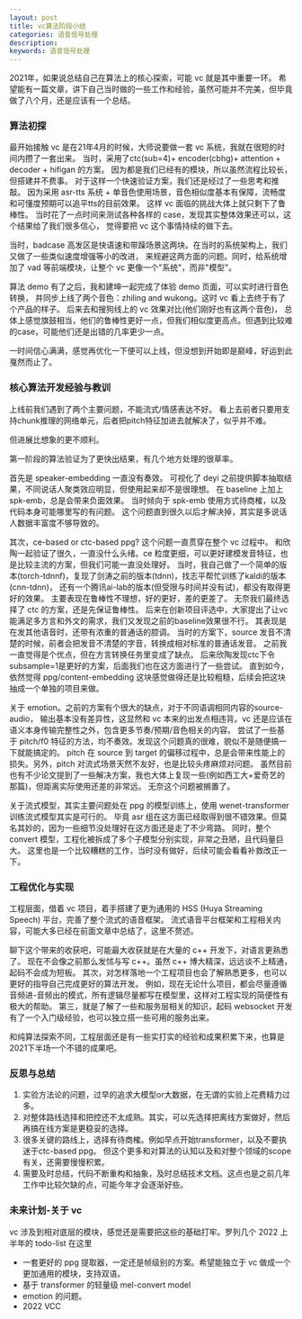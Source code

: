 ```yaml
---
layout: post
title: vc算法阶段小结
categories: 语音信号处理
description: 
keywords: 语音信号处理
---
```



2021年，如果说总结自己在算法上的核心探索，可能 vc 就是其中重要一环。
希望能有一篇文章，讲下自己当时做的一些工作和经验，虽然可能并不完美，但毕竟做了八个月，还是应该有一个总结。


### 算法初探

最开始接触 vc 是在21年4月的时候，大师说要做一套 vc 系统，我就在很短的时间内攒了一套出来。
当时，采用了ctc(sub=4)+ encoder(cbhg)+ attention + decoder + hifigan 的方案。
因为都是我们已经有的模块，所以虽然流程比较长，但搭建并不费事。
对于这样一个快速验证方案，我们还是经过了一些思考和推敲。
因为采用 asr-tts 系统 + 单音色使用场景，音色相似度基本有保障，流畅度和可懂度预期可以追平tts的目前效果。
这样 vc 面临的挑战大体上就只剩下了鲁棒性。
当时花了一点时间来测试各种各样的 case，发现其实整体效果还可以，这个结果给了我们很多信心，
觉得要把 vc 这个事情持续的做下去。

当时，badcase 高发区是快语速和带躁场景这两块。在当时的系统架构上，我们又做了一些类似速度增强等小的改进，
来规避这两方面的问题。同时，给系统增加了 vad 等前端模块，让整个 vc 更像一个"系统"，而非"模型"。

算法 demo 有了之后，我和建坤一起完成了体验 demo 页面，可以实时进行音色转换，
并同步上线了两个音色：zhiling and wukong。这时 vc 看上去终于有了个产品的样子。
后来去和搜狗线上的 vc 效果对比(他们刚好也有这两个音色)，
总体上感觉旗鼓相当，他们的鲁棒性更好一点，但我们相似度更高点。但遇到比较难的case，可能他们还是出错的几率更少一点。

一时间信心满满，感觉再优化一下便可以上线，但没想到开始即是巅峰，好运到此戛然而止了。

### 核心算法开发经验与教训

上线前我们遇到了两个主要问题，不能流式/情感表达不好。
看上去前者只要用支持chunk推理的网络单元，后者把pitch特征加进去就解决了，似乎并不难。

但进展比想象的更不顺利。

第一阶段的算法验证为了更快出结果，有几个地方处理的很草率。

首先是 speaker-embedding 一直没有奏效。
可视化了 deyi 之前提供脚本抽取结果，不同说话人聚类效应明显，但使用起来却不是很理想。
在 baseline 上加上 spk-emb，总是会带来负面效果。
当时倾向于 spk-emb 使用方式待商榷，以及代码本身可能哪里写的有问题。
这个问题直到很久以后才解决掉，其实是多说话人数据丰富度不够导致的。

其次，ce-based or ctc-based ppg? 这个问题一直贯穿在整个 vc 过程中。
和欣陶一起验证了很久，一直没什么头绪。ce 粒度更细，可以更好建模发音特征，也是比较主流的方案，但我们可能一直没处理好。
当时，我自己做了一个简单的版本(torch-tdnnf)，复现了剑涛之前的版本(tdnn)，找志平帮忙训练了kaldi的版本(cnn-tdnn)，
还有一个腾讯ai-lab的版本(但受限与时间并没有试)，都没有取得更好的效果。
主要表现在鲁棒性不理想，好的更好，差的更差了。
无奈我们最终选择了 ctc 的方案，还是先保证鲁棒性。
后来在创新项目评选中，大家提出了让vc能满足多方言和外文的需求，我们又发现之前的baseline效果很不行。
其表现是在发其他语音时，还带有浓重的普通话的腔调。
当时的方案下，source 发音不清楚的时候，前者会把发音不清楚的字音，转换成相对标准的普通话发音。
之前我一直觉得是个优点，但在方言转换任务里变成了缺点。
后来欣陶发现ctc下令subsample=1是更好的方案，后面我们也在这方面进行了一些尝试。
直到如今，依然觉得 ppg/content-embedding 这块感觉做得还是比较粗糙，后续会把这块抽成一个单独的项目来做。

关于 emotion。之前的方案有个很大的缺点，对于不同语调相同内容的source-audio，
输出基本没有差异性，这显然和 vc 本来的出发点相违背。vc 还是应该在语义本身传输完整性之外，包含更多节奏/预期/音色相关的内容。
尝试了一些基于 pitch/f0 特征的方法，均不奏效。发现这个问题真的很难，貌似不是随便搞一下就能搞定的。
pitch 在 source 到 target 的偏移过程中，总是会带来性能上的损失。另外，pitch 对流式场景天然不友好，也是比较头疼麻烦对问题。
虽然目前也有不少论文提到了一些解决方案，我也大体上复现一些(例如西工大+爱奇艺的那篇)，但距离实际使用还差的非常远。
无奈这个问题被搁置了。

关于流式模型，其实主要问题处在 ppg 的模型训练上，使用 wenet-transformer 训练流式模型其实是可行的。
毕竟 asr 组在这方面已经取得到很不错效果。但莫名其妙的，因为一些细节没处理好在这方面还是走了不少弯路。
同时，整个 convert 模型，工程化被拆成了多个子模型分别实现，非常之丑陋，且代码量巨大。
这里也是一个比较糟糕的工作，当时没有做好，后续可能会看看补救改正一下。

### 工程优化与实现

工程层面，借着 vc 项目，着手搭建了更为通用的 HSS (Huya Streaming Speech) 平台，完善了整个流式的语音框架。
流式语音平台框架和工程相关内容，可能大多已经在前面文章中总结了，这里不赘述。

聊下这个带来的收获吧，可能最大收获就是在大量的 c++ 开发下，对语言更熟悉了。
现在不会像之前那么发怵与写 c++。虽然 c++ 博大精深，远远谈不上精通，起码不会成为短板。
其次，对怎样落地一个工程项目也会了解熟悉更多，也可以更好的指导自己完成更好的算法开发。
例如，现在无论什么项目，都会尽量遵循音频进-音频出的模式，所有逻辑尽量都写在模型里，这样对工程实现的简便性有极大的帮助。
第三，就是了解了一些和服务层相关的知识，起码 websocket 开发有了一个入门级经验，也可以独立搭一些可用的服务出来。

和纯算法探索不同，工程层面还是有一些实打实的经验和成果积累下来，也算是2021下半场一个不错的成果吧。

### 反思与总结

1. 实验方法论的问题，过早的追求大模型or大数据，在无谓的实验上花费精力过多。
2. 对整体路线选择和把控还不太成熟。其实，可以先选择把离线方案做好，然后再搞在线方案是更稳妥的选择。
3. 很多关键的路线上，选择有待商榷。例如早点开始transformer，以及不要执迷于ctc-based ppg。
但这个更多和对算法的认知以及和对整个领域的scope有关，还需要慢慢积累。
4. 需要及时总结，代码不断重构和抽象，及时总结技术文档。这点也是之前几年工作中比较欠缺的点，可能今年才会逐渐好些。

### 未来计划-关于 vc

vc 涉及到相对底层的模块，感觉还是需要把这些的基础打牢。罗列几个 2022 上半年的 todo-list 在这里

- 一套更好的 ppg 提取器，一定还是帧级别的方案。希望能独立于 vc 做成一个更加通用的模块，支持双语。
- 基于 transformer 的轻量级 mel-convert model
- emotion 的问题。
- 2022 VCC 

